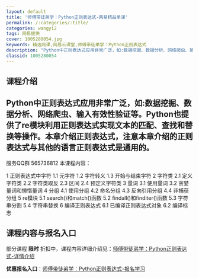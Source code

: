 ```yaml
---
layout: default
title: '师傅带徒弟学：Python正则表达式-网易精品单课'
permalink: /:categories/:title/
categories: wangyi2
tags: 网易提供
cover: 1005280054.jpg
keywords: 精选网课,网易云课堂,师傅带徒弟学：Python正则表达式
description: "Python中正则表达式应用非常广泛，如:数据挖掘、数据分析、网络爬虫、输入有效性验证等。Python也提供了re模块利用正则表达式实现文本的匹配、查找和替换等操作。本章介绍正则表达式，注意"
classid: 1005280054
---
```


## 课程介绍

Python中正则表达式应用非常广泛，如:数据挖掘、数据分析、网络爬虫、输入有效性验证等。Python也提供了re模块利用正则表达式实现文本的匹配、查找和替换等操作。本章介绍正则表达式，注意本章介绍的正则表达式与其他的语言正则表达式是通用的。
-------------------------------
服务QQ群 565736812
本课程内容：

1 正则表达式中字符
1.1 元字符
1.2 字符转义
1.3 开始与结束字符
2 字符类
2.1 定义字符类
2.2 字符类取反
2.3 区间
2.4 预定义字符类
3 量词
3.1 使用量词
3.2 贪婪量词和懒惰量词
4 分组
4.1 使用分组
4.2 命名分组
4.3 反向引用分组
4.4 非捕获分组
5 re模块
5.1 search()和match()函数
5.2 findall()和finditer()函数
5.3 字符串分割
5.4 字符串替换
6 编译正则表达式
6.1 已编译正则表达式对象
6.2 编译标志

## 课程内容与报名入口

部分课程 **限时** 折扣中，课程内容详细介绍见：[师傅带徒弟学：Python正则表达式-详情介绍](https://study.163.com/course/introduction/1005280054.htm?share=1&shareId=1025206652&utm_campaign=share&utm_medium=iphoneShare&utm_source=&utm_u=1025206652)

**优惠报名入口**：[师傅带徒弟学：Python正则表达式-报名学习](https://study.163.com/course/introduction/1005280054.htm?share=1&shareId=1025206652&utm_campaign=share&utm_medium=iphoneShare&utm_source=&utm_u=1025206652)

